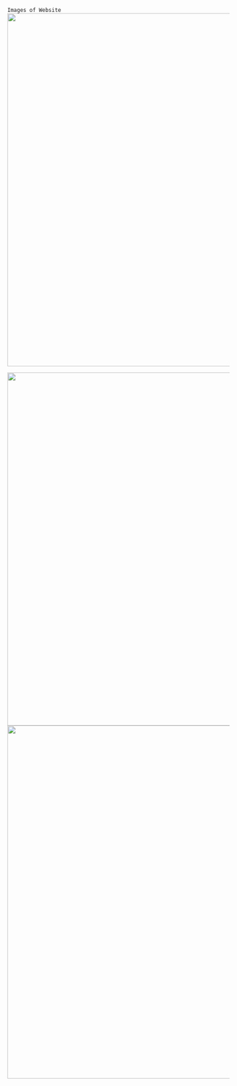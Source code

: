 ``Images of Website``
<img src="https://github.com/user-attachments/assets/73832edf-1222-4dac-8950-206b7dcc21a2"  width="1200" height="800" />

<img src="https://github.com/user-attachments/assets/94201d01-1b92-4ac0-a2ec-3a7f1fff5cac"  width="1200" height="800" />

<img src="https://github.com/user-attachments/assets/a0953ba7-35a6-4e8e-bbec-9d9b481d0221"  width="1200" height="800" />
